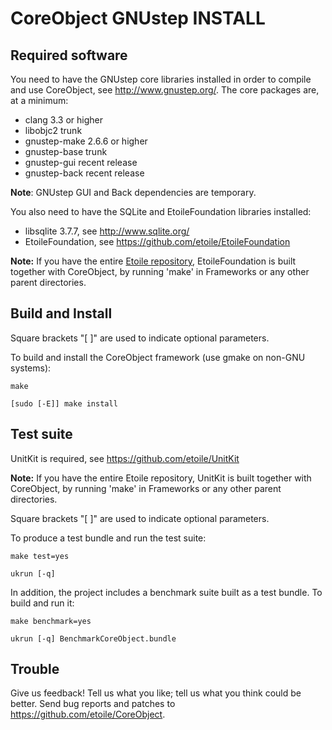 CoreObject GNUstep INSTALL
==========================

Required software
-----------------

You need to have the GNUstep core libraries installed in order to compile and 
use CoreObject, see <http://www.gnustep.org/>. The core packages are, at a minimum:

  - clang 3.3 or higher
  - libobjc2 trunk
  - gnustep-make 2.6.6 or higher
  - gnustep-base trunk
  - gnustep-gui recent release
  - gnustep-back recent release

**Note**: GNUstep GUI and Back dependencies are temporary.

You also need to have the SQLite and EtoileFoundation libraries installed:

  - libsqlite 3.7.7, see <http://www.sqlite.org/>
  - EtoileFoundation, see <https://github.com/etoile/EtoileFoundation>

**Note:** If you have the entire [Etoile repository](https://github.com/etoile/Etoile), 
EtoileFoundation is built together with CoreObject, by running 'make' in 
Frameworks or any other parent directories.


Build and Install
-----------------

Square brackets "[ ]" are used to indicate optional parameters.

To build and install the CoreObject framework (use gmake on non-GNU systems):

	make
	
	[sudo [-E]] make install


Test suite
----------

UnitKit is required, see <https://github.com/etoile/UnitKit>

**Note:** If you have the entire Etoile repository, UnitKit is built together 
with CoreObject, by running 'make' in Frameworks or any other parent directories.

Square brackets "[ ]" are used to indicate optional parameters.

To produce a test bundle and run the test suite:

	make test=yes 
	
	ukrun [-q]
	
In addition, the project includes a benchmark suite built as a test bundle. To 
build and run it:

	make benchmark=yes
	
	ukrun [-q] BenchmarkCoreObject.bundle


Trouble
-------

Give us feedback! Tell us what you like; tell us what you think could be better. 
Send bug reports and patches to <https://github.com/etoile/CoreObject>.
